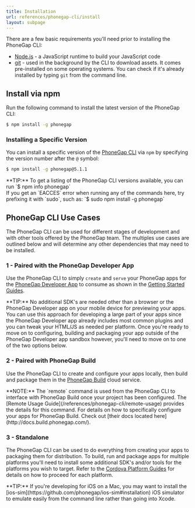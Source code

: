 ```yaml
---
title: Installation
url: references/phonegap-cli/install
layout: subpage
---
```


There are a few basic requirements you'll need prior to installing the PhoneGap CLI:

- [Node.js](http://nodejs.org/) - a JavaScript runtime to build your JavaScript code
- [git](http://git-scm.com) - used in the background by the CLI to download assets. It comes pre-installed on some operating systems. You can check if it's already installed by typing `git` from the command line.

## Install via npm

Run the following command to install the latest version of the PhoneGap CLI:

```bash
$ npm install -g phonegap
```

### Installing a Specific Version

You can install a specific version of the [PhoneGap CLI](https://www.npmjs.com/package/phonegap) via `npm` by specifying the version number after the `@` symbol:

```bash
$ npm install -g phonegap@5.1.1
```

<div class="alert--tip">**TIP:** To get a listing of the PhoneGap CLI versions available, you can run `$ npm info phonegap`</div>

<div class="alert--warning">If you get an `EACCES` error when running any of the commands here, try prefixing it with `sudo`, such as: `$ sudo npm install -g phonegap` </div>

## PhoneGap CLI Use Cases

The PhoneGap CLI can be used for different stages of development and with other tools offered by the PhoneGap team. The multiples use cases are outlined below and will determine any other dependencies that may need to be installed.

### 1 - Paired with the PhoneGap Developer App

Use the PhoneGap CLI to simply `create` and `serve` your PhoneGap apps for the [PhoneGap Developer App](/references/developer-app) to consume as shown in the [Getting Started Guides](/getting-started/3-create-your-app/cli).

<div class="alert--tip">**TIP:** No additional SDK's are needed other than a browser or the PhoneGap Developer app on your mobile device for previewing your apps. You can use this approach for developing a large part of your apps since the PhoneGap Developer app already includes most common plugins and you can tweak your HTML/JS as needed per platform. Once you're ready to move on to configuring, building and packaging your app outside of the PhoneGap Developer app sandbox however, you'll need to move on to one of the two options below.</div>

### 2 - Paired with PhoneGap Build

Use the PhoneGap CLI to create and configure your apps locally, then build and package them in the [PhoneGap Build](http://build.phonegap.com) cloud service.

 <div class="alert--info">**NOTE:** The `remote` command is used from the PhoneGap CLI to interface with PhoneGap Build once your project has been configured. The [Remote Usage Guide](/references/phonegap-cli/remote-usage) provides the details for this command. For details on how to specifically configure your apps for PhoneGap Build. Check out [their docs located here](http://docs.build.phonegap.com/).</div>

### 3 - Standalone

The PhoneGap CLI can be used to do everything from creating your apps to packaging them for distribution. To build, run and package apps for multiple platforms you'll need to install some additional SDK's and/or tools for the platforms you wish to target. Refer to the [Cordova Platform Guides](http://cordova.apache.org/docs/en/edge/index.html) for details on how to proceed for each platform.

<div class="alert--tip">**TIP:** If you're developing for iOS on a Mac, you may want to install the [ios-sim](https://github.com/phonegap/ios-sim#installation) iOS simulator to emulate easily from the command line rather than going into Xcode.</div>
